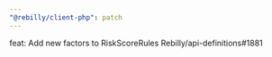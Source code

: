 ```yaml
---
"@rebilly/client-php": patch
---
```


feat: Add new factors to RiskScoreRules Rebilly/api-definitions#1881
